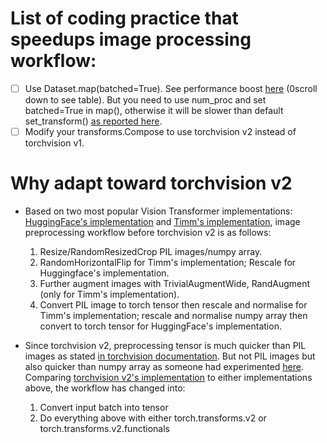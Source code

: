 # List of coding practice that speedups image processing workflow:
- [ ] Use Dataset.map(batched=True). See performance boost [here](https://huggingface.co/learn/nlp-course/en/chapter5/3?fw=pt#the-map-methods-superpowers) (0scroll down to see table). But you need to use num_proc and set batched=True in map(), otherwise it will be slower than default set_transform() [as reported here](https://discuss.huggingface.co/t/using-map-take-7-2x-times-longer-than-set-transform/62285).
- [ ] Modify your transforms.Compose to use torchvision v2 instead of torchvision v1.
  
# Why adapt toward torchvision v2 
- Based on two most popular Vision Transformer implementations: [HuggingFace's implementation](https://github.com/huggingface/transformers/blob/v4.49.0/src/transformers/models/vit/image_processing_vit.py#L152-L283) and [Timm's implementation](https://github.com/huggingface/transformers/blob/main/examples/pytorch/image-classification/run_image_classification.py#L337-362), image preprocessing workflow before torchvision v2 is as follows:
  1. Resize/RandomResizedCrop PIL images/numpy array.
  2. RandomHorizontalFlip for Timm's implementation; Rescale for Huggingface's implementation.
  3. Further augment images with TrivialAugmentWide, RandAugment (only for Timm's implementation).
  5. Convert PIL image to torch tensor then rescale and normalise for Timm's implementation; rescale and normalise numpy array then convert to torch tensor for HuggingFace's implementation.
    
- Since torchvision v2, preprocessing tensor is much quicker than PIL images as stated [in torchvision documentation](https://pytorch.org/vision/main/transforms.html#performance-considerations). But not PIL images but also quicker than numpy array as someone had experimented [here](https://app.semanticdiff.com/gh/huggingface/transformers/pull/28847/overview). Comparing [torchvision v2's implementation](https://github.com/huggingface/transformers/blob/main/src/transformers/image_processing_utils_fast.py#L668-743) to either implementations above, the workflow has changed into:
  1. Convert input batch into tensor
  2. Do everything above with either torch.transforms.v2 or torch.transforms.v2.functionals
